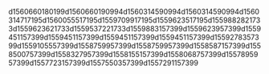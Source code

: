 d1560660180199d1560660190994d1560314590994d1560314590994d1560314717195d1560055517195d1559709917195d1559623517195d1559882821733d1559623621733d1559537221733d1559883157399d1559623957399d1559451157399d1559451157399d1559451157399d1559451157399d1559278357399d1559105557399d1558759957399d1558759957399d1558587157399d1558500757399d1558327957399d1558155157399d1558068757399d1557895957399d1557723157399d1557550357399d1557291157399